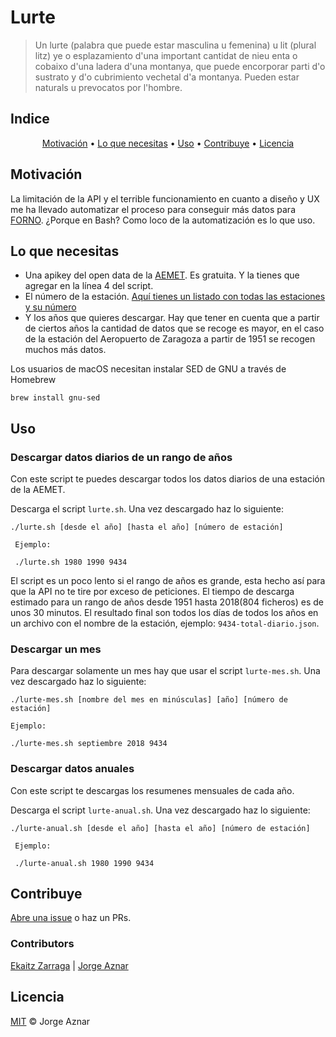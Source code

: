 # Lurte

> Un lurte (palabra que puede estar masculina u femenina) u lit (plural litz) ye o esplazamiento d'una important cantidat de nieu enta o cobaixo d'una ladera d'una montanya, que puede encorporar parti d'o sustrato y d'o cubrimiento vechetal d'a montanya. Pueden estar naturals u prevocatos por l'hombre.


## Indice

<p align="center">
  <a href="#motivacion">Motivación</a> •
  <a href="#lo-que-necesitas">Lo que necesitas</a> •
  <a href="#uso">Uso</a> •
  <a href="#contribuye">Contribuye</a> •
  <a href="#licencia">Licencia</a>
</p>

## Motivación

La limitación de la API y el terrible funcionamiento en cuanto a diseño y UX me ha llevado automatizar el proceso para conseguir más datos para [FORNO](https://forno.es). ¿Porque en Bash? Como loco de la automatización es lo que uso.

## Lo que necesitas

* Una apikey del open data de la [AEMET](https://opendata.aemet.es/centrodedescargas/inicio). Es gratuita. Y la tienes que agregar en la línea 4 del script.
* El número de la estación. [Aquí tienes un listado con todas las estaciones y su número](https://github.com/jorgeatgu/lurte/blob/master/estaciones.json)
* Y los años que quieres descargar. Hay que tener en cuenta que a partir de ciertos años la cantidad de datos que se recoge es mayor, en el caso de la estación del Aeropuerto de Zaragoza a partir de 1951 se recogen muchos más datos.

Los usuarios de macOS necesitan instalar SED de GNU a través de Homebrew

```
brew install gnu-sed
```

## Uso

### Descargar datos diarios de un rango de años

Con este script te puedes descargar todos los datos diarios de una estación de la AEMET.

Descarga el script ```lurte.sh```. Una vez descargado haz lo siguiente:

```
./lurte.sh [desde el año] [hasta el año] [número de estación]

 Ejemplo:

 ./lurte.sh 1980 1990 9434
```

El script es un poco lento si el rango de años es grande, esta hecho así para que la API no te tire por exceso de peticiones. El tiempo de descarga estimado para un rango de años desde 1951 hasta 2018(804 ficheros) es de unos 30 minutos. El resultado final son todos los días de todos los años en un archivo con el nombre de la estación, ejemplo: ```9434-total-diario.json```.

### Descargar un mes

Para descargar solamente un mes hay que usar el script ```lurte-mes.sh```. Una vez descargado haz lo siguiente:

```
./lurte-mes.sh [nombre del mes en minúsculas] [año] [número de estación]

Ejemplo:

./lurte-mes.sh septiembre 2018 9434
```

### Descargar datos anuales

Con este script te descargas los resumenes mensuales de cada año.

Descarga el script ```lurte-anual.sh```. Una vez descargado haz lo siguiente:

```
./lurte-anual.sh [desde el año] [hasta el año] [número de estación]

 Ejemplo:

 ./lurte-anual.sh 1980 1990 9434
```

## Contribuye

[Abre una issue](https://github.com/RichardLitt/standard-readme/issues/new) o haz un PRs.

### Contributors

[Ekaitz Zarraga](https://github.com/ekaitz-zarraga) | [Jorge Aznar](https://github.com/jorgeatgu) 

## Licencia

[MIT](LICENSE) © Jorge Aznar
